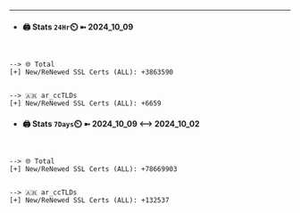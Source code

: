 

---
- #### 🖨️ **Stats** `24Hr`⏲️ ➼ 2024_10_09
```console


--> 🌐 Total
[+] New/ReNewed SSL Certs (ALL): +3863590


--> 🇦🇷 ar_ccTLDs
[+] New/ReNewed SSL Certs (ALL): +6659

```

- #### 🖨️ **Stats** `7Days`⏲️ ➼ 2024_10_09 <--> 2024_10_02
```console


--> 🌐 Total
[+] New/ReNewed SSL Certs (ALL): +78669903


--> 🇦🇷 ar_ccTLDs
[+] New/ReNewed SSL Certs (ALL): +132537

```

